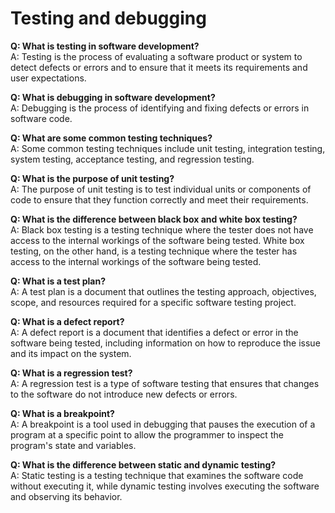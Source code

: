 # Testing and debugging
**Q: What is testing in software development?**  
A: Testing is the process of evaluating a software product or system to detect defects or errors and to ensure that it meets its requirements and user expectations.

**Q: What is debugging in software development?**  
A: Debugging is the process of identifying and fixing defects or errors in software code.

**Q: What are some common testing techniques?**  
A: Some common testing techniques include unit testing, integration testing, system testing, acceptance testing, and regression testing.

**Q: What is the purpose of unit testing?**  
A: The purpose of unit testing is to test individual units or components of code to ensure that they function correctly and meet their requirements.

**Q: What is the difference between black box and white box testing?**  
A: Black box testing is a testing technique where the tester does not have access to the internal workings of the software being tested. White box testing, on the other hand, is a testing technique where the tester has access to the internal workings of the software being tested.

**Q: What is a test plan?**  
A: A test plan is a document that outlines the testing approach, objectives, scope, and resources required for a specific software testing project.

**Q: What is a defect report?**  
A: A defect report is a document that identifies a defect or error in the software being tested, including information on how to reproduce the issue and its impact on the system.

**Q: What is a regression test?**  
A: A regression test is a type of software testing that ensures that changes to the software do not introduce new defects or errors.

**Q: What is a breakpoint?**  
A: A breakpoint is a tool used in debugging that pauses the execution of a program at a specific point to allow the programmer to inspect the program's state and variables.

**Q: What is the difference between static and dynamic testing?**  
A: Static testing is a testing technique that examines the software code without executing it, while dynamic testing involves executing the software and observing its behavior.
